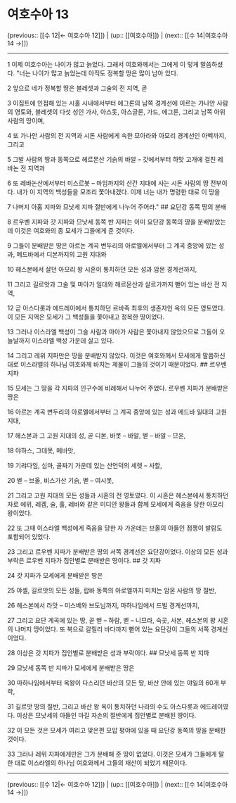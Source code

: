 # 여호수아 13

(previous:: [[수 12|← 여호수아 12]]) | (up:: [[여호수아]]) | (next:: [[수 14|여호수아 14 →]])

***




1 
이제 여호수아는 나이가 많고 늙었다. 그래서 여호와께서는 그에게 이 렇게 말씀하셨다. "너는 나이가 많고 늙었는데 아직도 정복할 땅은 많이 남아 있다. 



2 
앞으로 네가 정복할 땅은 블레셋과 그술의 전 지역, 곧 



3 
이집트에 인접해 있는 시홀 시내에서부터 에그론의 남쪽 경계선에 이르는 가나안 사람의 영토와, 블레셋의 다섯 성인 가사, 아스돗, 아스글론, 가드, 에그론, 그리고 남쪽 아위 사람의 땅이며, 



4 
또 가나안 사람의 전 지역과 시돈 사람에게 속한 므아라와 아모리 경계선인 아벡까지, 그리고 



5 
그발 사람의 땅과 동쪽으로 헤르몬산 기슭의 바알 – 갓에서부터 하맛 고개에 걸친 레바논 전 지역과 



6 
또 레바논산에서부터 미스르봇 – 마임까지의 산간 지대에 사는 시돈 사람의 땅 전부이다. 내가 이 지역의 백성들을 모조리 쫓아내겠다. 이제 너는 내가 명령한 대로 이 땅을 



7 
나머지 아홉 지파와 므낫세 지파 절반에게 나누어 주어라." ## 요단강 동쪽 땅의 분배 



8 
르우벤 지파와 갓 지파와 므낫세 동쪽 반 지파는 이미 요단강 동쪽의 땅을 분배받았는데 이것은 여호와의 종 모세가 그들에게 준 것이다. 



9 
그들이 분배받은 땅은 아르논 계곡 변두리의 아로엘에서부터 그 계곡 중앙에 있는 성과, 메드바에서 디본까지의 고원 지대와 



10 
헤스본에서 살던 아모리 왕 시혼이 통치하던 모든 성과 암몬 경계선까지, 



11 
그리고 길르앗과 그술 및 마아가 일대와 헤르몬산과 살르가까지 뻗어 있는 바산 전 지역, 



12 
곧 아스다롯과 에드레이에서 통치하던 르바족 최후의 생존자인 옥의 모든 영토였다. 이 모든 지역은 모세가 그 백성들을 쫓아내고 정복한 땅이었다. 



13 
그러나 이스라엘 백성이 그술 사람과 마아가 사람은 쫓아내지 않았으므로 그들이 오늘날까지 이스라엘 백성 가운데 살고 있다. 



14 
그리고 레위 지파만은 땅을 분배받지 않았다. 이것은 여호와께서 모세에게 말씀하신 대로 이스라엘의 하나님 여호와께 바치는 제물이 그들의 것이기 때문이었다. ## 르우벤 지파 



15 
모세는 그 땅을 각 지파의 인구수에 비례해서 나누어 주었다. 르우벤 지파가 분배받은 땅은 



16 
아르논 계곡 변두리의 아로엘에서부터 그 계곡 중앙에 있는 성과 메드바 일대의 고원 지대, 



17 
헤스본과 그 고원 지대의 성, 곧 디본, 바못 – 바알, 벧 – 바알 – 므온, 



18 
야하스, 그데못, 메바앗, 



19 
기랴다임, 십마, 골짜기 가운데 있는 산언덕의 세렛 – 사할, 



20 
벧 – 브올, 비스가산 기슭, 벧 – 여시못, 



21 
그리고 고원 지대의 모든 성들과 시혼의 전 영토였다. 이 시혼은 헤스본에서 통치하던 자로 에위, 레겜, 술, 훌, 레바와 같은 미디안 왕들과 함께 모세에게 죽음을 당한 아모리 왕이었다. 



22 
또 그때 이스라엘 백성에게 죽음을 당한 자 가운데는 브올의 아들인 점쟁이 발람도 포함되어 있었다. 



23 
그리고 르우벤 지파가 분배받은 땅의 서쪽 경계선은 요단강이었다. 이상의 모든 성과 부락은 르우벤 지파가 집안별로 분배받은 땅이다. ## 갓 지파 



24 
갓 지파가 모세에게 분배받은 땅은 



25 
야셀, 길르앗의 모든 성들, 랍바 동쪽의 아로엘까지 미치는 암몬 사람의 땅 절반, 



26 
헤스본에서 라맛 – 미스베와 브도님까지, 마하나임에서 드빌 경계선까지, 



27 
그리고 요단 계곡에 있는 땅, 곧 벧 – 하람, 벧 – 니므라, 숙곳, 사본, 헤스본의 왕 시혼의 나머지 땅이었다. 또 북으로 갈릴리 바다까지 뻗어 있는 요단강이 그들의 서쪽 경계선이었다. 



28 
이상은 갓 지파가 집안별로 분배받은 성과 부락이다. ## 므낫세 동쪽 반 지파 



29 
므낫세 동쪽 반 지파가 모세에게 분배받은 땅은 



30 
마하나임에서부터 옥왕이 다스리던 바산의 모든 땅, 바산 안에 있는 야일의 60개 부락, 



31 
길르앗 땅의 절반, 그리고 바산 왕 옥이 통치하던 나라의 수도 아스다롯과 에드레이였다. 이상은 므낫세의 아들인 마길 자손의 절반에게 집안별로 분배된 땅이다. 



32 
이 모든 것은 모세가 여리고 맞은편 모압 평야에 있을 때 요단강 동쪽의 땅을 분배한 것이다. 



33 
그러나 레위 지파에게만은 그가 분배해 준 땅이 없었다. 이것은 모세가 그들에게 말한 대로 이스라엘의 하나님 여호와께서 그들의 재산이 되었기 때문이다.

***

(previous:: [[수 12|← 여호수아 12]]) | (up:: [[여호수아]]) | (next:: [[수 14|여호수아 14 →]])

